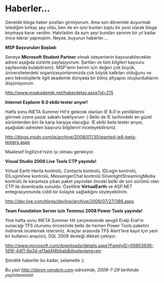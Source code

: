 # Haberler...
Genelde bloga haber postları girmiyorum. Ama son dönemde duyurmak
istediğim birkaç şey oldu, ben de en iyisi bunları toplu bir post olarak
bloga koymaya karar verdim. Hatırladım da aynı şeyi bundan sanırım bir
yıl kadar önce tekrar yapmıştım. Neyse, buyurun haberler....

**MSP Başvuruları Başladı**

Seneye **Microsoft Student Partner** olmak isteyenlerin
başvurabilecekler adresi aşağıda sizlerle paylaşıyorum. Şartları ve tüm
bilgileri başvuru sayfasında bulabilirsiniz. MSP'lerin benim için değeri
çok büyük, üniversitelerdeki organizasyonlarımızda çok büyük katkıları
olduğunu ve yeni teknolojilerle ilgili akademik dünyada bir bilinç
altyapısı oluşturduklarını düşünüyorum.

<http://www.msakademik.net/haberdetay.aspx?id=215>

**Internet Explorer 8.0 ekibi tester arıyor!**

Hatfa sonu INETA Summer Hit'e gelecek olanları IE 8.0'ın yeniliklerini
görmek üzere pazar sabahı bekliyorum :) Belki de IE tarihindeki en güzel
sürümlerden biri ile karşı karşıya olacağız. IE ekibi beta tester
arıyor, aşağıdaki adresten başvuru bilgilerini inceleyebilirsiniz.

<http://blogs.msdn.com/ie/archive/2008/07/30/wanted-ie8-beta-testers.aspx>

Maalesef İngilizce'nizin iyi olması gerekiyor.

**Visual Studio 2008 Live Tools CTP yayında!**

Virtual Earth Harita kontrolü, Contacts kontrolü, IDLogin kontrolü,
IDLoginView kontrolü, MessengerChat kontrolü SilverlightStreamingMedia
kontrolü ile karşımıza çıkan paket yayından önceki belki de son sürümü
olan CTP ile downloada sunuldu. Özellikle **VirtualEarth** ve ASP.NET
entegrasyonunda ciddi bir kolaylık sağladığını söyleyebilirim.

<http://dev.live.com/blogs/devlive/archive/2008/07/27/386.aspx>

**Team Foundation Server için Temmuz 2008 Power Tools yayında!**

Yine hafta sonu INETA Summer Hit çerçevesinde sevgili Eralp Erat'ın
sunacağı TFS oturumu öncesinde belki de hemen Power Tools paketini
indirerek incelemek istersiniz. Araçlar arasında TFS Alert'lere kayıt
için yeni bir kullanıcı arayüzü, SQL 2008 desteği dikkati çekiyor.

<http://www.microsoft.com/downloads/details.aspx?FamilyID=00803636-1d16-4df1-8a3d-ef1ad4f4bbab&displaylang=en>

Şimdilik haberler bu kadar, selametle ;)



*Bu yazi http://daron.yondem.com adresinde, 2008-7-29 tarihinde yayinlanmistir.*
